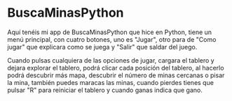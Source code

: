 # BuscaMinasPython
Aquí tenéis mi app de BuscaMinasPython que hice en Python, tiene un menú principal, con cuatro botones, uno es "Jugar", otro para de "Como jugar" que explicara como se juega y "Salir" que saldar del juego.

Cuando pulsas cualquiera de las opciones de jugar, cargara el tablero y dejara explorar el tablero, podrá clicar cada posición del tablero, al hacerlo podrá descubrir más mapa, descubrir el número de minas cercanas o pisar la mina, también puedes maracas las minas, cuando pierdes tienes que pulsar "R" para reiniciar el tablero y cuando ganas indica que gano.
